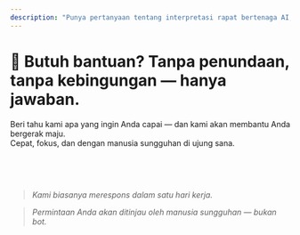 ```yaml
---
description: "Punya pertanyaan tentang interpretasi rapat bertenaga AI, komunikasi multibahasa, atau onboarding perusahaan? Kami siap membantu — cepat, manusiawi, dan tanpa kebingungan."
---
```


# 💬 Butuh bantuan? Tanpa penundaan, tanpa kebingungan — hanya jawaban.

Beri tahu kami apa yang ingin Anda capai — dan kami akan membantu Anda bergerak maju.  
Cepat, fokus, dan dengan manusia sungguhan di ujung sana.

<!-- <br>

<ContactForm
  formStyle="margin: 1rem auto;"
  categoryLabel="Apa yang membawa Anda ke InterMind hari ini? *"
  categoryPlaceholderText="Pilih alasan utama Anda…"
  messageLabel="Ceritakan lebih lanjut *"
  messagePlaceholderText="Apa pun yang ingin Anda bagikan — tujuan, konteks, atau detail teknis."
  buttonText="Dapatkan bantuan ahli sekarang"
  :services="[
    'Saya butuh bantuan untuk memulai',
    'Saya ingin menjadwalkan demo',
    'Saya punya masalah teknis atau bug',
    'Saya butuh bantuan dengan integrasi rapat',
    'Saya punya pertanyaan tentang kualitas terjemahan',
    'Saya butuh bantuan dengan onboarding tim',
    'Saya punya pertanyaan tentang tagihan atau langganan',
    'Saya ingin menjelajahi fitur enterprise',
    'Saya ingin mendapatkan ID aplikasi dan token Mind API tanpa batasan',
    'Pertanyaan umum atau masukan'
  ]" /> -->

<br>

<!-- ## Or use the inline form: -->

<ContactForm 
  :inline="true"
  formStyle="margin: 1rem auto;"  
  categoryLabel="Apa yang membawa Anda ke InterMind hari ini? *"  
  categoryPlaceholderText="Pilih alasan utama Anda…"  
  messageLabel="Ceritakan lebih lanjut *"  
  messagePlaceholderText="Apa pun yang ingin Anda bagikan — tujuan, konteks, atau detail teknis."  
  :services="[
    'Saya butuh bantuan untuk memulai',
    'Saya ingin menjadwalkan demo',
    'Saya punya masalah teknis atau bug',
    'Saya butuh bantuan dengan integrasi rapat',
    'Saya punya pertanyaan tentang kualitas terjemahan',
    'Saya butuh bantuan dengan onboarding tim',
    'Saya punya pertanyaan tentang tagihan atau langganan',
    'Saya ingin menjelajahi fitur enterprise',
    'Saya ingin mendapatkan ID aplikasi dan token Mind API tanpa batasan',
    'Pertanyaan umum atau masukan'
  ]" />

<br>

> _Kami biasanya merespons dalam satu hari kerja._

> _Permintaan Anda akan ditinjau oleh manusia sungguhan — bukan bot._